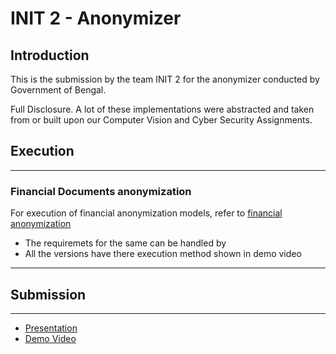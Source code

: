 # INIT 2 - Anonymizer
## Introduction
This is the submission by the team INIT 2 for the anonymizer conducted by Government of Bengal.

Full Disclosure. A lot of these implementations were abstracted and taken from or built upon our Computer Vision and Cyber Security Assignments.

## Execution
---
### Financial Documents anonymization
For execution of financial anonymization models, refer to [financial anonymization](./financial_anonymization/demo/)
* The requiremets for the same can be handled by 
* All the versions have there execution method shown in demo video
 ---

## Submission
---
* [Presentation](https://docs.google.com/presentation/d/143hVW_lmIDnzAPeTl3T-o6s_AGmR_HnadeeNMMSwAgI/edit?usp=sharing)
* [Demo Video]()
